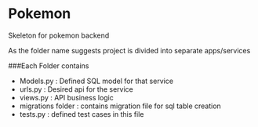 # Pokemon
Skeleton for pokemon backend 

As the folder name suggests project is divided into separate apps/services

###Each Folder contains
 - Models.py : Defined SQL model for that service
 - urls.py : Desired api for the service
 - views.py : API business logic
 - migrations folder : contains migration file for sql table creation
 - tests.py : defined test cases in this file

